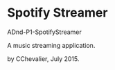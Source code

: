 # Spotify Streamer

ADnd-P1-SpotifyStreamer

A music streaming application.

by CChevalier, July 2015.
